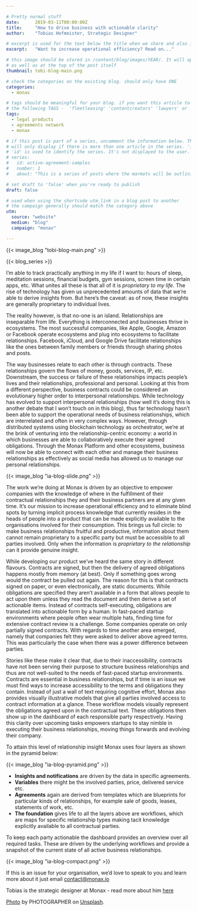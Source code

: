 ```yaml
---

# Pretty normal stuff
date:      2019-03-11T00:00:00Z
title:     "How to drive business with actionable clarity"
author:    "Tobias Hofmeister, Strategic Designer"

# excerpt is used for the text below the title when we share and also is the summary of the post on https://monax.io/blog
excerpt:   "Want to increase operational efficiency? Read on..."

# this image should be stored in /content/blog/images/YEAR/. It will appear as a thumbnail on any listings,
# as well as at the top of the post itself
thumbnail: tobi-blog-main.png

# check the categories on the existing blog. should only have ONE
categories:
  - monax

# tags should be meaningful for your blog. if you want this article to show on a 'use case' page, you can use
# the following TAGS -  'fleetleasing' 'contentcreators' 'lawyers' or 'corporate'
tags:
  - legal products
  - agreements network
  - monax

# if this post is part of a series, uncomment the information below. The 'article series' box
# will only display if there is more than one article in the series. 'id', 'number' and 'about' all must be present.
# 'id' is used to identify the series. It's not displayed to the user.
# series:
#   id: active-agreement-samples
#   number: 1
#   about: "This is a series of posts where the marmots will be outlining how the Monax Platform and the Agreements Network can be used in harmony to create the legal products of the future."

# set draft to 'false' when you're ready to publish
draft: false

# used when using the shortcode utm_link in a blog post to another
# the campaign generally should match the category above
utm:
  source: "website"
  medium: "blog"
  campaign: "monax"

---
```


<!-- In general the filename below should match thumbnail category above -->
{{< image_blog "tobi-blog-main.png" >}}

<!-- if this article is part of a series, related articles will automatically appear here -->
{{< blog_series >}}

<!-- Content markdown here - first title on page is auto generated from title in frontmatter -->
I’m able to track practically anything in my life if I want to: hours of sleep, meditation sessions, financial budgets, gym sessions, screen time in certain apps, etc. What unites all these is that all of it is *proprietary to my life*. The rise of technology has given us unprecedented amounts of data that we’re able to derive insights from. But here’s the caveat: as of now, these insights are generally proprietary to individual lives. 

The reality however, is that no-one is an island. Relationships are inseparable from life. Everything is interconnected and businesses thrive in ecosystems. The most successful companies, like Apple, Google, Amazon or Facebook operate ecosystems and plug into ecosystems to facilitate relationships. Facebook, iCloud, and Google Drive facilitate relationships like the ones between family members or friends through sharing photos and posts. 

The way businesses relate to each other is through contracts. These relationships govern the flows of money, goods, services, IP, etc. Downstream, the success or failure of these relationships impacts people’s lives and their relationships, professional and personal. Looking at this from a different perspective, business contracts could be considered an evolutionary higher order to interpersonal relationships. While technology has evolved to support interpersonal relationships (how well it’s doing this is another debate that I won’t touch on in this blog), thus far technology hasn’t been able to support the operational needs of business relationships, which are interrelated and often in very complex ways. However, through distributed systems using blockchain technology as orchestrator, we’re at the brink of venturing into the relationship-centric economy: a world in which businesses are able to collaboratively execute their agreed obligations. Through the Monax Platform and other ecosystems, business will now be able to connect with each other and manage their business relationships as effectively as social media has allowed us to manage our personal relationships.

{{< image_blog "ia-blog-slide.png" >}}

The work we’re doing at Monax is driven by an objective to empower companies with the knowledge of where in the fulfillment of their contractual relationships they and their business partners are at any given time. It’s our mission to increase operational efficiency and to eliminate blind spots by turning implicit process knowledge that currently resides in the heads of people into a product that can be made explicitly available to the organisations involved for their consumption. This brings us full circle: to make business relationships fruitful and productive,  information about them cannot remain proprietary to a specific party but must be accessible to all parties involved. Only when the information is *proprietary to the relationship* can it provide genuine insight.

While developing our product we’ve heard the same story in different flavours. Contracts are signed, but then the delivery of agreed obligations happens mostly from memory (at best). Only if something goes wrong would the contract be pulled out again. The reason for this is that contracts signed on paper, or even electronically, are static documents. While obligations are specified they aren’t available in a form that allows people to act upon them unless they read the document and then derive a set of actionable items. Instead of contracts self-executing, obligations are translated into actionable form by a human. In fast-paced startup environments where people often wear multiple hats, finding time for extensive contract review is a challenge. Some companies operate on only partially signed contracts. With regards to time another area emerged, namely that companies felt they were asked to deliver above agreed terms. This was particularly the case when there was a power difference between parties. 

Stories like these make it clear that, due to their inaccessibility, contracts have not been serving their purpose to structure business relationships and thus are not well-suited to the needs of fast-paced startup environments. Contracts are essential in business relationships, but if time is an issue we must find ways to increase accessibility to the terms and obligations they contain. Instead of just a wall of text requiring cognitive effort, Monax also provides visually illustrative models that give all parties involved access to contract information at a glance. These workflow models visually represent the obligations agreed upon in the contractual text. These obligations then show up in the dashboard of each responsible party respectively. Having this clarity over upcoming tasks empowers startups to stay nimble in executing their business relationships,  moving things forwards and evolving their company.

To attain this level of relationship insight Monax uses four layers as shown in the pyramid below:

{{< image_blog "ia-blog-pyramid.png" >}}

* **Insights and notifications** are driven by the data in specific agreements.
* **Variables** there might be the involved parties, price, delivered service etc.
* **Agreements** again are derived from templates which are blueprints for particular kinds of relationships, for example sale of goods, leases, statements of work, etc.
* **The foundation** gives life to all the layers above are workflows, which are maps for specific relationship types making tacit knowledge explicitly available to all contractual parties.

To keep each party actionable the dashboard provides an overview over all required tasks. These are driven by the underlying workflows and provide a snapshot of the current state of all active business relationships. 

{{< image_blog "ia-blog-compact.png" >}}

If this is an issue for your organisation, we’d love to speak to you and learn more about it just email contact@monax.io 

Tobias is the strategic designer at Monax - read more about him [here](https://monax.io/blog/2019/02/25/meet-the-marmots---tobias/)



<!-- IF NEEDED use the below. Unsplash is recommended for images that have the right licensing. This should be at the end of the post -->
[Photo](LINK) by PHOTOGRAPHER on [Unsplash](https://unsplash.com).
